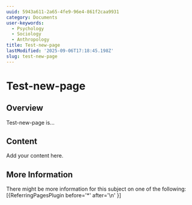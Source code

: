 ```yaml
---
uuid: 5943a611-2a65-4fe9-96e4-861f2caa9931
category: Documents
user-keywords:
  - Psychology
  - Sociology
  - Anthropology
title: Test-new-page
lastModified: '2025-09-06T17:18:45.198Z'
slug: test-new-page
---
```

# Test-new-page

## Overview

Test-new-page is...

## Content

Add your content here.

## More Information

There might be more information for this subject on one of the following:
[{ReferringPagesPlugin before='*' after='\n' }]
